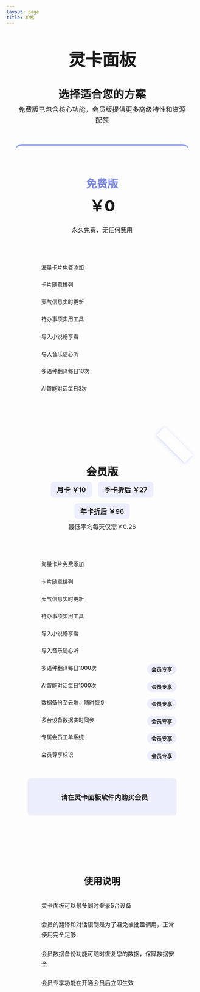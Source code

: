 ```yaml
---
layout: page
title: 价格
---
```


<div class="pricing-container">
    <div class="header">
        <h1 class="software-title">灵卡面板</h1>
        <h2>选择适合您的方案</h2>
        <p>免费版已包含核心功能，会员版提供更多高级特性和资源配额</p>
    </div>
    <div class="plans-comparison">
        <!-- 免费方案 -->
        <div class="plan-card free-plan">
            <div class="plan-header">
                <h3 class="plan-name">免费版</h3>
                <div class="price-tag">￥0</div>
                <p class="price-description">永久免费，无任何费用</p>
            </div>
            <div class="features-list">
                <div class="feature-item">
                    <i class="fas fa-check-circle"></i>
                    <span>海量卡片免费添加</span>
                </div>
                <div class="feature-item">
                    <i class="fas fa-check-circle"></i>
                    <span>卡片随意排列</span>
                </div>
                <div class="feature-item">
                    <i class="fas fa-check-circle"></i>
                    <span>天气信息实时更新</span>
                </div>
                <div class="feature-item">
                    <i class="fas fa-check-circle"></i>
                    <span>待办事项实用工具</span>
                </div>
                <div class="feature-item">
                    <i class="fas fa-check-circle"></i>
                    <span>导入小说畅享看</span>
                </div>
                <div class="feature-item">
                    <i class="fas fa-check-circle"></i>
                    <span>导入音乐随心听</span>
                </div>
                <div class="feature-item">
                    <i class="fas fa-check-circle"></i>
                    <span>多语种翻译每日10次</span>
                </div>
                <div class="feature-item">
                    <i class="fas fa-check-circle"></i>
                    <span>AI智能对话每日3次</span>
                </div>
            </div>
        </div>
        <!-- 会员方案 -->
        <div class="plan-card premium-plan">
            <div class="premium-badge">超值推荐</div>
            <div class="plan-header">
                <h3 class="plan-name">会员版</h3>
                <div class="price-options">
                    <div class="price-option">月卡 ￥10</div>
                    <div class="price-option">季卡折后 ￥27</div>
                    <div class="price-option">年卡折后 ￥96</div>
                </div>
                <p class="price-description">最低平均每天仅需￥0.26</p>
            </div>
            <div class="features-list">
                <div class="feature-item">
                    <i class="fas fa-check-circle"></i>
                    <span>海量卡片免费添加</span>
                </div>
                <div class="feature-item">
                    <i class="fas fa-check-circle"></i>
                    <span>卡片随意排列</span>
                </div>
                <div class="feature-item">
                    <i class="fas fa-check-circle"></i>
                    <span>天气信息实时更新</span>
                </div>
                <div class="feature-item">
                    <i class="fas fa-check-circle"></i>
                    <span>待办事项实用工具</span>
                </div>
                <div class="feature-item">
                    <i class="fas fa-check-circle"></i>
                    <span>导入小说畅享看</span>
                </div>
                <div class="feature-item">
                    <i class="fas fa-check-circle"></i>
                    <span>导入音乐随心听</span>
                </div>
                <div class="feature-item premium-feature">
                    <i class="fas fa-star"></i>
                    <span>多语种翻译每日1000次</span>
                    <span class="feature-tag">会员专享</span>
                </div>
                <div class="feature-item premium-feature">
                    <i class="fas fa-star"></i>
                    <span>AI智能对话每日1000次</span>
                    <span class="feature-tag">会员专享</span>
                </div>
                <div class="feature-item premium-feature">
                    <i class="fas fa-star"></i>
                    <span>数据备份至云端，随时恢复</span>
                    <span class="feature-tag">会员专享</span>
                </div>
                <div class="feature-item premium-feature">
                    <i class="fas fa-star"></i>
                    <span>多台设备数据实时同步</span>
                    <span class="feature-tag">会员专享</span>
                </div>
                <div class="feature-item premium-feature">
                    <i class="fas fa-star"></i>
                    <span>专属会员工单系统</span>
                    <span class="feature-tag">会员专享</span>
                </div>
                <div class="feature-item premium-feature">
                    <i class="fas fa-star"></i>
                    <span>会员尊享标识</span>
                    <span class="feature-tag">会员专享</span>
                </div>
            </div>
            <div class="purchase-hint">
                <i class="fas fa-shopping-cart"></i>
                <p>请在灵卡面板软件内购买会员</p>
            </div>
        </div>
    </div>
    <div class="notes-section">
        <h3>使用说明</h3>
        <div class="notes-content">
            <div class="note-item">
                <i class="fas fa-info-circle"></i>
                <span>灵卡面板可以最多同时登录5台设备</span>
            </div>
            <div class="note-item">
                <i class="fas fa-info-circle"></i>
                <span>会员的翻译和对话限制是为了避免被批量调用，正常使用完全足够</span>
            </div>
            <div class="note-item">
                <i class="fas fa-info-circle"></i>
                <span>会员数据备份功能可随时恢复您的数据，保障数据安全</span>
            </div>
            <div class="note-item">
                <i class="fas fa-info-circle"></i>
                <span>会员专享功能在开通会员后立即生效</span>
            </div>
        </div>
    </div>
</div>

<style>
    /* 基础样式 - 同时适配浅色和深色模式 */
    .pricing-container {
        max-width: 1200px;
        margin: 2rem auto;
        padding: 0 1.5rem;
        font-family: -apple-system, BlinkMacSystemFont, 'Segoe UI', Roboto, Oxygen,
            Ubuntu, Cantarell, 'Open Sans', 'Helvetica Neue', sans-serif;
    }

    /* 软件标题样式 */
    .software-title {
        font-size: 2.8rem;
        font-weight: 700;
        color: var(--vp-c-text-1);
        margin-bottom: 0.5rem;
        letter-spacing: -0.5px;
        line-height: 1.2;
        text-align: center;
    }

    .header {
        text-align: center;
        margin-bottom: 3rem;
    }

    .header h2 {
        font-size: 1.8rem;
        font-weight: 600;
        color: var(--vp-c-text-1);
        margin-bottom: 0.5rem;
    }

    .header p {
        font-size: 1.1rem;
        color: var(--vp-c-text-2);
        max-width: 600px;
        margin: 0 auto;
        line-height: 1.6;
    }

    .plans-comparison {
        display: flex;
        gap: 2rem;
        margin-bottom: 3rem;
        flex-wrap: wrap;
        justify-content: center;
    }

    .plan-card {
        background: var(--vp-c-bg-soft);
        border-radius: 16px;
        padding: 2.5rem 2rem;
        border: 1px solid var(--vp-c-divider);
        box-shadow: var(--vp-shadow-1);
        transition: all 0.3s ease;
        flex: 1;
        min-width: 300px;
        max-width: 500px;
        display: flex;
        flex-direction: column;
        position: relative;
    }

    .plan-card:hover {
        transform: translateY(-5px);
        box-shadow: var(--vp-shadow-2);
    }

    .free-plan {
        border-top: 4px solid #7e8ce0;
    }

    .premium-plan {
        border-top: 4px solid var(--vp-c-brand);
    }

    .premium-badge {
        position: absolute;
        top: 15px;
        right: -15px;
        background: var(--vp-c-brand);
        color: white;
        padding: 5px 25px;
        transform: rotate(45deg);
        font-size: 0.85rem;
        font-weight: 600;
        text-align: center;
        box-shadow: 0 2px 10px rgba(100, 108, 255, 0.3);
    }

    .plan-header {
        margin-bottom: 1.5rem;
        text-align: center;
    }

    .plan-name {
        font-size: 1.75rem;
        font-weight: 700;
        margin-bottom: 0.5rem;
    }

    .free-plan .plan-name {
        color: #7e8ce0;
    }

    .premium-plan .plan-name {
        color: var(--vp-c-brand);
    }

    .price-tag {
        font-size: 2.5rem;
        font-weight: 800;
        margin-bottom: 1.5rem;
    }

    .price-options {
        display: flex;
        justify-content: center;
        gap: 1rem;
        margin-bottom: 0.5rem;
        flex-wrap: wrap;
    }

    .price-option {
        background: rgba(100, 108, 255, 0.1);
        padding: 0.5rem 1rem;
        border-radius: 8px;
        font-weight: 600;
        color: var(--vp-c-brand);
        font-size: 1.1rem;
    }

    .price-description {
        color: var(--vp-c-text-2);
        font-size: 1rem;
        margin-top: 0.5rem;
    }

    .features-list {
        margin: 1.5rem 0;
        flex-grow: 1;
    }

    .feature-item {
        padding: 0.8rem 0;
        display: flex;
        align-items: flex-start;
        gap: 12px;
        border-bottom: 1px solid var(--vp-c-divider);
        position: relative;
    }

    .feature-item:last-child {
        border-bottom: none;
    }

    .feature-item i {
        min-width: 24px;
        text-align: center;
        margin-top: 3px;
    }

    .feature-item i.fa-check-circle {
        color: var(--vp-c-brand);
    }

    /*.free-plan .feature-item i.fa-check-circle {*/
    /*    color: #7e8ce0;*/
    /*}*/

    .feature-item i.fa-star {
        color: #ffc107;
    }

    .feature-tag {
        background: rgba(100, 108, 255, 0.1);
        color: var(--vp-c-brand);
        padding: 0.25rem 0.75rem;
        border-radius: 20px;
        font-size: 0.85rem;
        font-weight: 600;
        margin-left: 8px;
        position: absolute;
        right: 0;
    }

    .premium-feature {
        color: var(--vp-c-brand);
        font-weight: 500;
    }

    .purchase-hint {
        background: rgba(100, 108, 255, 0.1);
        padding: 1.2rem;
        border-radius: 8px;
        margin-top: 1rem;
        text-align: center;
        display: flex;
        align-items: center;
        justify-content: center;
        gap: 12px;
        font-weight: 600;
        color: var(--vp-c-brand);
        font-size: 1.1rem;
        border-left: 4px solid var(--vp-c-brand);
    }

    .purchase-hint i {
        font-size: 1.3rem;
    }

    .notes-section {
        background: var(--vp-c-bg-soft);
        border-radius: 12px;
        padding: 2rem;
        max-width: 800px;
        margin: 0 auto;
        border: 1px solid var(--vp-c-divider);
    }

    .notes-section h3 {
        font-size: 1.5rem;
        margin-bottom: 1.5rem;
        color: var(--vp-c-text-1);
        text-align: center;
    }

    .notes-content {
        font-size: 0.95rem;
        color: var(--vp-c-text-2);
        line-height: 1.8;
    }

    .note-item {
        padding: 0.7rem 0;
        display: flex;
        align-items: flex-start;
        gap: 12px;
    }

    .note-item i {
        color: var(--vp-c-brand);
        min-width: 24px;
        text-align: center;
        margin-top: 4px;
    }

    /* 响应式设计 */
    @media (max-width: 768px) {
        .plans-comparison {
            flex-direction: column;
            align-items: center;
        }

        .plan-card {
            width: 100%;
            max-width: 100%;
        }

        .software-title {
            font-size: 2.2rem;
        }

        .header h2 {
            font-size: 1.5rem;
        }

        .premium-badge {
            right: -20px;
            font-size: 0.75rem;
            padding: 4px 20px;
        }
    }

    /* 深色模式调整 */
    .dark .plan-card {
        box-shadow: var(--vp-shadow-2);
    }

    .dark .purchase-hint {
        background: rgba(100, 108, 255, 0.15);
    }

    .dark .feature-tag {
        background: rgba(100, 108, 255, 0.2);
    }
</style>

<script>
    // 如果VitePress没有自动处理图标，动态加载Font Awesome
    if (!document.querySelector('link[href*="font-awesome"]')) {
        const link = document.createElement('link');
        link.rel = 'stylesheet';
        link.href = 'https://cdnjs.cloudflare.com/ajax/libs/font-awesome/6.4.0/css/all.min.css';
        document.head.appendChild(link);
    }
</script>